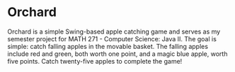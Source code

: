 # Orchard
Orchard is a simple Swing-based apple catching game and serves as my semester project for MATH 271 - Computer 
Science: Java II. The goal is simple: catch falling apples in the movable basket. The falling apples include red and 
green, both worth one point, and a magic blue apple, worth five points. Catch twenty-five apples to complete the game!